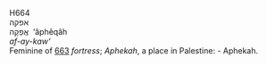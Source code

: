 <body>
  <p>H664<br>  אפקה  <br> אֲפֵקָה  ‎  ‘ăphêqâh  <br><i>af-ay-kaw‘ </i><br>Feminine of <a href="h0663.htm">663</a>  <i>fortress</i>; <i>Aphekah</i>, a place in Palestine: - Aphekah.<br></p>
 </body>